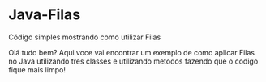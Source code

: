 # Java-Filas
Código simples mostrando como utilizar Filas

Olá tudo bem? Aqui voce vai encontrar  um exemplo de como aplicar Filas no  Java utilizando tres classes e utilizando metodos fazendo que o codigo fique mais limpo!
